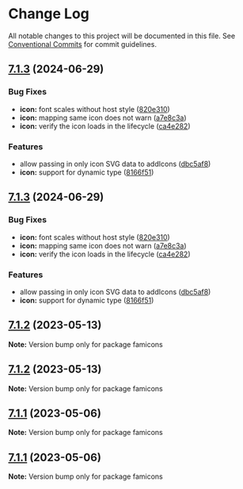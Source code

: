 # Change Log

All notable changes to this project will be documented in this file.
See [Conventional Commits](https://conventionalcommits.org) for commit guidelines.

## [7.1.3](https://github.com/familyjs/famicons/compare/v7.1.2...v7.1.3) (2024-06-29)


### Bug Fixes

* **icon:** font scales without host style ([820e310](https://github.com/familyjs/famicons/commit/820e31086272d1d6a1852f64b4ee9684a982dcdc))
* **icon:** mapping same icon does not warn ([a7e8c3a](https://github.com/familyjs/famicons/commit/a7e8c3ab91d20c8110103b94b109acfcfae0d54b))
* **icon:** verify the icon loads in the lifecycle ([ca4e282](https://github.com/familyjs/famicons/commit/ca4e282994b4715636cfe525556ecb05d468feb5))


### Features

* allow passing in only icon SVG data to addIcons ([dbc5af8](https://github.com/familyjs/famicons/commit/dbc5af846456e576caf117a9731adc9459d6bc96))
* **icon:** support for dynamic type ([8166f51](https://github.com/familyjs/famicons/commit/8166f517fe56f577b44b5e0b4657db7ceb0e1156))





## [7.1.3](https://github.com/familyjs/famicons/compare/v7.1.2...v7.1.3) (2024-06-29)


### Bug Fixes

* **icon:** font scales without host style ([820e310](https://github.com/familyjs/famicons/commit/820e31086272d1d6a1852f64b4ee9684a982dcdc))
* **icon:** mapping same icon does not warn ([a7e8c3a](https://github.com/familyjs/famicons/commit/a7e8c3ab91d20c8110103b94b109acfcfae0d54b))
* **icon:** verify the icon loads in the lifecycle ([ca4e282](https://github.com/familyjs/famicons/commit/ca4e282994b4715636cfe525556ecb05d468feb5))


### Features

* allow passing in only icon SVG data to addIcons ([dbc5af8](https://github.com/familyjs/famicons/commit/dbc5af846456e576caf117a9731adc9459d6bc96))
* **icon:** support for dynamic type ([8166f51](https://github.com/familyjs/famicons/commit/8166f517fe56f577b44b5e0b4657db7ceb0e1156))





## [7.1.2](https://github.com/familyjs/famicons/compare/v7.1.1...v7.1.2) (2023-05-13)

**Note:** Version bump only for package famicons





## [7.1.2](https://github.com/familyjs/famicons/compare/v7.1.1...v7.1.2) (2023-05-13)

**Note:** Version bump only for package famicons





## [7.1.1](https://github.com/familyjs/famicons/compare/v7.1.0...v7.1.1) (2023-05-06)

**Note:** Version bump only for package famicons





## [7.1.1](https://github.com/familyjs/famicons/compare/v7.1.0...v7.1.1) (2023-05-06)

**Note:** Version bump only for package famicons
